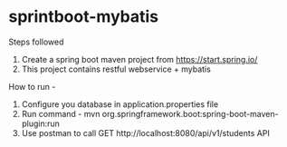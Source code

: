 # sprintboot-mybatis

Steps followed
1. Create a spring boot maven project from https://start.spring.io/
2. This project contains restful webservice + mybatis

How to run - 
1. Configure you database in application.properties file
2. Run command - mvn org.springframework.boot:spring-boot-maven-plugin:run
3. Use postman to call GET http://localhost:8080/api/v1/students API



